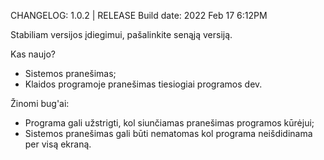 CHANGELOG:
1.0.2 | RELEASE
Build date: 2022 Feb 17 6:12PM

Stabiliam versijos įdiegimui, pašalinkite senąją versiją.

Kas naujo?

- Sistemos pranešimas;
- Klaidos programoje pranešimas tiesiogiai programos dev.

Žinomi bug'ai:

- Programa gali užstrigti, kol siunčiamas pranešimas programos kūrėjui;
- Sistemos pranešimas gali būti nematomas kol programa neišdidinama per visą ekraną.
